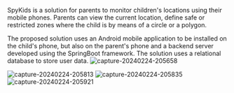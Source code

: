 SpyKids is a solution for parents to monitor children's locations using their mobile phones. Parents can view the current location, define safe or restricted zones where the child is by means of a circle or a polygon. 

The proposed solution uses an Android mobile application to be installed on the child's phone, but also on the parent's phone and a backend server developed using the SpringBoot framework. The solution uses a relational database to store user data.
![capture-20240224-205658](https://github.com/lungu-stefania-paraschiva/SpyKids/assets/102326882/1daf61c2-954c-4cdb-aaab-4de8d577abfe)

![capture-20240224-205813](https://github.com/lungu-stefania-paraschiva/SpyKids/assets/102326882/7b2b8b23-74cb-452e-87b2-00cdfbd019fe)
![capture-20240224-205835](https://github.com/lungu-stefania-paraschiva/SpyKids/assets/102326882/2b2239b5-8d96-4ce0-8c0d-25cf7e5402b1)
![capture-20240224-205921](https://github.com/lungu-stefania-paraschiva/SpyKids/assets/102326882/22fe6156-5edc-46cb-87c6-b273275a4000)
